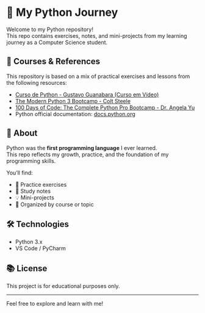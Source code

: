 # 🐍 My Python Journey

Welcome to my Python repository!  
This repo contains exercises, notes, and mini-projects from my learning journey as a Computer Science student.

## 📘 Courses & References

This repository is based on a mix of practical exercises and lessons from the following resources:

- [Curso de Python - Gustavo Guanabara (Curso em Vídeo)](https://www.cursoemvideo.com/)
- [The Modern Python 3 Bootcamp - Colt Steele](https://www.udemy.com/course/the-modern-python3-bootcamp/)
- [100 Days of Code: The Complete Python Pro Bootcamp - Dr. Angela Yu](https://www.udemy.com/course/100-days-of-code/)
- Python official documentation: [docs.python.org](https://docs.python.org/3/)

## 🚀 About

Python was the **first programming language** I ever learned.  
This repo reflects my growth, practice, and the foundation of my programming skills.

You’ll find:
- 🧪 Practice exercises  
- 📝 Study notes  
- 💡 Mini-projects  
- 📂 Organized by course or topic

## 🛠️ Technologies

- Python 3.x
- VS Code / PyCharm

## 📚 License

This project is for educational purposes only.

---

Feel free to explore and learn with me!

